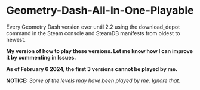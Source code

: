 # Geometry-Dash-All-In-One-Playable
Every Geometry Dash version ever until 2.2 using the download_depot command in the Steam console and SteamDB manifests from oldest to newest.

**My version of how to play these versions. Let me know how I can improve it by commenting in Issues.** 

**As of February 6 2024, the first 3 versions cannot be played by me.**

**NOTICE:** *Some of the levels may have been played by me. Ignore that.*
